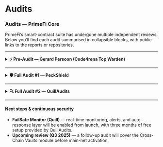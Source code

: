 # Audits

### Audits — PrimeFi Core

PrimeFi’s smart-contract suite has undergone multiple independent reviews.\
Below you’ll find each audit summarised in collapsible blocks, with public links to the reports or repositories.

***

<details>

<summary><strong>⚡ Pre-Audit — Gerard Persoon (Code4rena Top Warden)</strong></summary>

| Field               | Detail                                                                     |
| ------------------- | -------------------------------------------------------------------------- |
| **Scope**           | Core Lending, pLP Locking, OFT Bridge                                      |
| **Date**            | February 2025                                                              |
| **Status**          | ✔ Completed — no outstanding high-severity findings                        |
| **Auditor profile** | [https://code4rena.com/@gpersoon](https://code4rena.com/@gpersoon)         |
| **Revision repo**   | [https://github.com/gpersoon/PrimeFi](https://github.com/gpersoon/PrimeFi) |

</details>

***

<details>

<summary><strong>🛡 Full Audit #1 — PeckShield</strong></summary>

| Field      | Detail                                                                                                                                            |
| ---------- | ------------------------------------------------------------------------------------------------------------------------------------------------- |
| **Scope**  | Lending markets, liquidation engine, Chainlink oracle integration                                                                                 |
| **Date**   | April 2025                                                                                                                                        |
| **Status** | ✔ Passed — all identified issues fully remediated                                                                                                 |
| **Report** | [https://drive.google.com/file/d/1TLig0aCVzmdpwOvYbE\_S3JX-BOYIGwVG/view](https://drive.google.com/file/d/1TLig0aCVzmdpwOvYbE_S3JX-BOYIGwVG/view) |

</details>

***

<details>

<summary><strong>🔍 Full Audit #2 — QuillAudits</strong></summary>

| Field      | Detail                                                                               |
| ---------- | ------------------------------------------------------------------------------------ |
| **Scope**  | Cross-chain messaging (LayerZero), security-admin modules                            |
| **Date**   | May 2025                                                                             |
| **Status** | 🟠 Report in final layout — fixes delivered, awaiting formal sign-off                |
| **Report** | [See report](https://www.quillaudits.com/leaderboard/prime-numbers/prime-numbers-v3) |

</details>

***

#### Next steps & continuous security

* **FailSafe Monitor (Quill)** — real-time monitoring, alerts, and auto-response layer will be enabled from launch, with three months of free setup provided by QuillAudits.
* **Upcoming review (Q3 2025)** — a follow-up audit will cover the Cross-Chain Vaults module before main-net activation.
